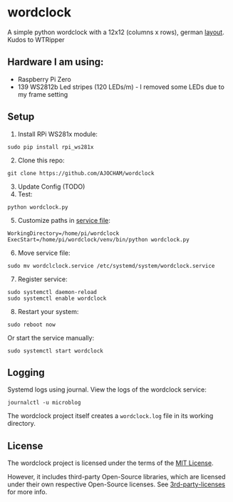 # wordclock
A simple python wordclock with a 12x12 (columns x rows), german [layout](layout.png).
Kudos to WTRipper

## Hardware I am using:  
- Raspberry Pi Zero
- 139 WS2812b Led stripes (120 LEDs/m) - I removed some LEDs due to my frame setting

## Setup

1. Install RPi WS281x module:
```
sudo pip install rpi_ws281x
```
2. Clone this repo:
```
git clone https://github.com/AJOCHAM/wordclock
```
3. Update Config (TODO)
4. Test:
```
python wordclock.py
```
5. Customize paths in [service file](wordclock.service):
```
WorkingDirectory=/home/pi/wordclock
ExecStart=/home/pi/wordclock/venv/bin/python wordclock.py
```
6. Move service file:
```
sudo mv wordclclock.service /etc/systemd/system/wordclock.service
```
7. Register service:
```
sudo systemctl daemon-reload
sudo systemctl enable wordclock
```
8. Restart your system:
```
sudo reboot now
```
Or start the service manually:
```
sudo systemctl start wordclock
```

## Logging
Systemd logs using journal. View the logs of the wordclock service:
```
journalctl -u microblog
```
The wordclock project itself creates a `wordclock.log` file in its working directory.

## License
The wordclock project is licensed under the terms of the [MIT License](LICENSE.md).

However, it includes third-party Open-Source libraries, 
which are licensed under their own respective Open-Source licenses.
See [3rd-party-licenses](3rd-party-licenses.md) for more info.

